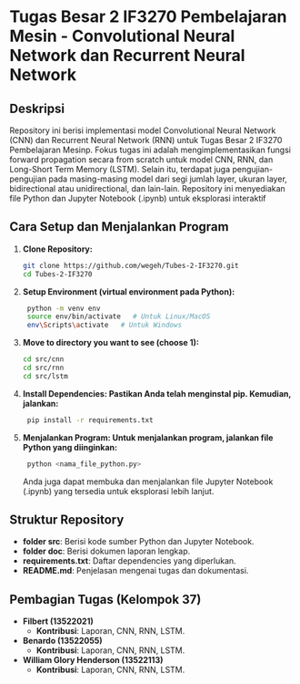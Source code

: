 # Tugas Besar 2 IF3270 Pembelajaran Mesin - Convolutional Neural Network dan Recurrent Neural Network

## Deskripsi
Repository ini berisi implementasi model Convolutional Neural Network (CNN) dan Recurrent Neural Network (RNN) untuk Tugas Besar 2 IF3270 Pembelajaran Mesinp. Fokus tugas ini adalah mengimplementasikan fungsi forward propagation secara from scratch untuk model CNN, RNN, dan Long-Short Term Memory (LSTM). Selain itu, terdapat juga pengujian-pengujian pada masing-masing model dari segi jumlah layer, ukuran layer, bidirectional atau unidirectional, dan lain-lain. Repository ini  menyediakan file Python dan Jupyter Notebook (.ipynb) untuk eksplorasi interaktif

## Cara Setup dan Menjalankan Program
1. **Clone Repository:**
   ```bash
   git clone https://github.com/wegeh/Tubes-2-IF3270.git
   cd Tubes-2-IF3270
   ```

2. **Setup Environment (virtual environment pada Python):**
   ```bash
    python -m venv env
    source env/bin/activate   # Untuk Linux/MacOS
    env\Scripts\activate   # Untuk Windows
   ```

3. **Move to directory you want to see (choose 1):**
    ```bash
    cd src/cnn 
    cd src/rnn
    cd src/lstm  
    ```

4. **Install Dependencies: Pastikan Anda telah menginstal pip. Kemudian, jalankan:**
   ```bash
    pip install -r requirements.txt
   ```

5. **Menjalankan Program: Untuk menjalankan program, jalankan file Python yang diinginkan:**
   ```bash
    python <nama_file_python.py>
   ```
    Anda juga dapat membuka dan menjalankan file Jupyter Notebook (.ipynb) yang tersedia untuk eksplorasi lebih lanjut.

## Struktur Repository
- **folder src**: Berisi kode sumber Python dan Jupyter Notebook.
- **folder doc**: Berisi dokumen laporan lengkap.
- **requirements.txt**: Daftar dependencies yang diperlukan.
- **README.md**: Penjelasan mengenai tugas dan dokumentasi.

## Pembagian Tugas (Kelompok 37)
- **Filbert (13522021)**
  - **Kontribusi**: Laporan, CNN, RNN, LSTM.
- **Benardo (13522055)**
  - **Kontribusi**: Laporan, CNN, RNN, LSTM.
- **William Glory Henderson (13522113)**
  - **Kontribusi**: Laporan, CNN, RNN, LSTM.
